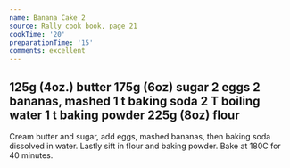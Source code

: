 ```yaml
---
name: Banana Cake 2
source: Rally cook book, page 21
cookTime: '20'
preparationTime: '15'
comments: excellent
---
```

125g (4oz.) butter
175g (6oz) sugar
2 eggs
2 bananas, mashed
1 t baking soda
2 T boiling water
1 t baking powder
225g (8oz) flour
---
Cream butter and sugar, add eggs, mashed bananas, then baking soda dissolved in water.  Lastly sift in flour and baking powder.  Bake at 180C for 40 minutes.

